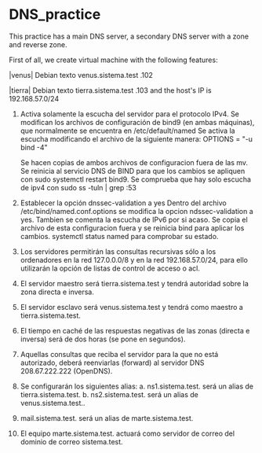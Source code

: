 # DNS_practice

This practice has a main DNS server, a secondary DNS server with a zone and reverse zone.

First of all, we create virtual machine with the following features:

|venus| Debian texto venus.sistema.test .102

|tierra| Debian texto tierra.sistema.test .103
and the host's IP is 192.168.57.0/24

1. Activa solamente la escucha del servidor para el protocolo IPv4.
   Se modifican los archivos de configuración de bind9 (en ambas máquinas), que normalmente se encuentra en /etc/default/named
   Se activa la escucha modificando el archivo de la siguiente manera:
   OPTIONS = "-u bind -4"

   Se hacen copias de ambos archivos de configuracion fuera de las mv.
   Se reinicia al servicio DNS de BIND para que los cambios se apliquen con sudo systemctl restart bind9.
   Se comprueba que hay solo escucha de ipv4 con sudo ss -tuln | grep :53

2. Establecer la opción dnssec-validation a yes
   Dentro del archivo /etc/bind/named.conf.options se modifica la opcion ndssec-validation a yes.
   Tambien se comenta la escucha de IPv6 por si acaso.
   Se copia el archivo de esta configuracion fuera y se reinicia bind para aplicar los cambios.
   systemctl status named para comprobar su estado.

3. Los servidores permitirán las consultas recursivas sólo a los ordenadores en la red 127.0.0.0/8
   y en la red 192.168.57.0/24, para ello utilizarán la opción de listas de control de acceso o acl.

4. El servidor maestro será tierra.sistema.test y tendrá autoridad sobre la zona directa e inversa.

5. El servidor esclavo será venus.sistema.test y tendrá como maestro a tierra.sistema.test.

6. El tiempo en caché de las respuestas negativas de las zonas (directa e inversa) será de dos horas
   (se pone en segundos).

7. Aquellas consultas que reciba el servidor para la que no está autorizado, deberá reenviarlas
   (forward) al servidor DNS 208.67.222.222 (OpenDNS).

8. Se configurarán los siguientes alias:
   a. ns1.sistema.test. será un alias de tierra.sistema.test.
   b. ns2.sistema.test. será un alias de venus.sistema.test..

9. mail.sistema.test. será un alias de marte.sistema.test.

10. El equipo marte.sistema.test. actuará como servidor de correo del dominio de correo
    sistema.test.
